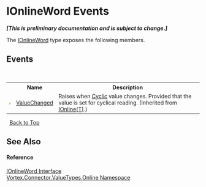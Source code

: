 # IOnlineWord Events
 _**\[This is preliminary documentation and is subject to change.\]**_

The <a href="T_Vortex_Connector_ValueTypes_Online_IOnlineWord.md">IOnlineWord</a> type exposes the following members.


## Events
&nbsp;<table><tr><th></th><th>Name</th><th>Description</th></tr><tr><td>![Public event](media/pubevent.gif "Public event")</td><td><a href="E_Vortex_Connector_ValueTypes_Online_IOnline_1_ValueChanged.md">ValueChanged</a></td><td>
Raises when <a href="P_Vortex_Connector_ValueTypes_Online_IOnline_1_Cyclic.md">Cyclic</a> value changes. Provided that the value is set for cyclical reading.
 (Inherited from <a href="T_Vortex_Connector_ValueTypes_Online_IOnline_1.md">IOnline(T)</a>.)</td></tr></table>&nbsp;
<a href="#ionlineword-events">Back to Top</a>

## See Also


#### Reference
<a href="T_Vortex_Connector_ValueTypes_Online_IOnlineWord.md">IOnlineWord Interface</a><br /><a href="N_Vortex_Connector_ValueTypes_Online.md">Vortex.Connector.ValueTypes.Online Namespace</a><br />